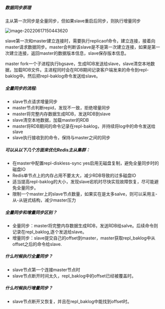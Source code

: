 ##### 数据同步原理

主从第一次同步是全量同步，但如果slave重启后同步，则执行增量同步

![image-20220617150443620](C:\Users\逐梦\AppData\Roaming\Typora\typora-user-images\image-20220617150443620.png)

slave第一次和master建立连接时，需要执行replicaof命令，建立连接，接着向master请求数据同步。master会判断该slave是不是第一次建立连接，如果是第一次建立连接，返回master的数据版本信息，slave保存版本信息。

master fork一个子进程执行bgsave，生成RDB发送给slave，slave清空本地数据，加载RDB文件。主进程同时会在RDB期间记录客户端发来的命令到repl-baklog中。然后把repl-baklog命令发送给slave。

##### 全量同步的流程:

- slave节点请求增量同步
- master节点判断repid，发现不一致，拒绝增量同步
- master将完整内存数据生成RDB，发送RDB到slave
- slave清空本地数据，加载master的RDB
- master将RDB期间的命令记录在repl-baklog，并持续将log中的命令发送给slave
- slave执行接收到的命令，保持与master之间的同步

##### 可以从以下几个方面来优化Redis主从集群：

- 在master中配置repl-diskless-sync yes启用无磁盘复制，避免全量同步时的磁盘IO
- Redis单节点上的内存占用不要太大，减少RDB导致的过多磁盘IO
- 适当提高repl-baklog的大小，发现slave宕机时尽快实现故障恢复，尽可能避免全量同步。
- 限制一个master上的slave节点数量，如果实在是太多salve，则可以采用主-从-从链式结构，减少master压力

##### 全量同步和增量同步区别？

- 全量同步：master将完整内存数据生成RDB，发送RDB给salve。后续命令则记录在repl_baklog,逐个发送给slave。
- 增量同步：slave提交自己的offset到master，master获取repl_baklog中从offset之后的命令给slave.

##### 什么时候执行全量同步？

- slave节点第一个连接master节点时
- slave节点断开时间太久，repl_baklog中的offset已经被覆盖时。

##### 什么时候执行增量同步？

- slave节点断开又恢复，并且在repl_baklog中能找到offset时。

